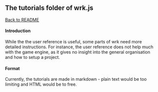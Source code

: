 ## The tutorials folder of wrk.js

[Back to README](/README.md)

#### Introduction
While the the user reference is useful, some parts of wrk need more detailed instructions. For instance, the user reference does not help much with the game engine, as it gives no insight into the general organisation and how to setup a project.

#### Format
Currently, the tutorials are made in markdown - plain text would be too limiting and HTML would be to free.